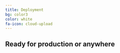 ```yaml
---
title: Deployment
bg: color3
color: white
fa-icon: cloud-upload
---
```


## Ready for production or anywhere




